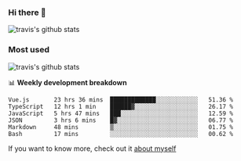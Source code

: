 ### Hi there 👋

<!--
**HondryTravis/HondryTravis** is a ✨ _special_ ✨ repository because its `README.md` (this file) appears on your GitHub profile.

Here are some ideas to get you started:

- 🔭 I’m currently working on ...
- 🌱 I’m currently learning ...
- 👯 I’m looking to collaborate on ...
- 🤔 I’m looking for help with ...
- 💬 Ask me about ...
- 📫 How to reach me: ...
- 😄 Pronouns: ...
- ⚡ Fun fact: ...
-->

![travis's github stats](https://github-readme-stats.vercel.app/api?username=HondryTravis&hide=stars)
### Most used
![travis's github stats](https://github-readme-stats.anuraghazra1.vercel.app/api/top-langs/?username=HondryTravis&layout=compact&hide_title=true)

📊 **Weekly development breakdown**

<!--START_SECTION:waka-->

```text
Vue.js       23 hrs 36 mins  █████████████░░░░░░░░░░░░   51.36 %
TypeScript   12 hrs 1 min    ██████▓░░░░░░░░░░░░░░░░░░   26.17 %
JavaScript   5 hrs 47 mins   ███░░░░░░░░░░░░░░░░░░░░░░   12.59 %
JSON         3 hrs 6 mins    █▓░░░░░░░░░░░░░░░░░░░░░░░   06.77 %
Markdown     48 mins         ▒░░░░░░░░░░░░░░░░░░░░░░░░   01.75 %
Bash         17 mins         ░░░░░░░░░░░░░░░░░░░░░░░░░   00.62 %
```

<!--END_SECTION:waka-->

If you want to know more, check out it [about myself](https://hondrytravis.github.io/)
